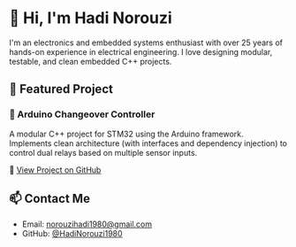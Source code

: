 # 👋 Hi, I'm Hadi Norouzi

I'm an electronics and embedded systems enthusiast with over 25 years of hands-on experience in electrical engineering. I love designing modular, testable, and clean embedded C++ projects.

## 🚀 Featured Project

### 🔌 Arduino Changeover Controller
A modular C++ project for STM32 using the Arduino framework.  
Implements clean architecture (with interfaces and dependency injection) to control dual relays based on multiple sensor inputs.

🔗 [View Project on GitHub](https://github.com/HadiNorouzi1980/Arduino-Changeover-Controller)

## 📫 Contact Me
- Email: norouzihadi1980@gmail.com
- GitHub: [@HadiNorouzi1980](https://github.com/HadiNorouzi1980)
